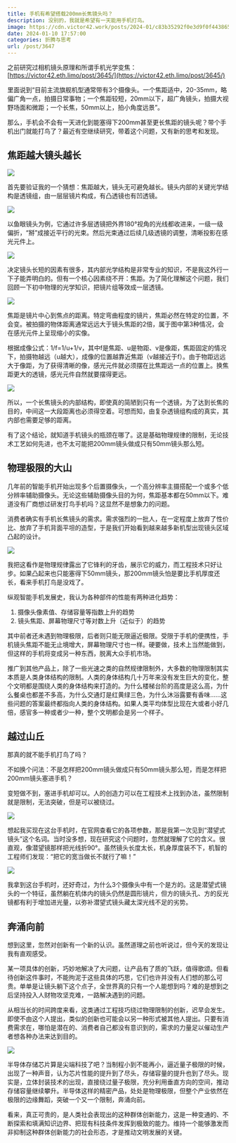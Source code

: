```yaml
---
title: 手机有希望搭载200mm长焦镜头吗？
description: 没别的，我就是希望有一天能用手机打鸟。
image: https://cdn.victor42.work/posts/2024-01/c83b35292f0e3d9f0f44386563e93fe3.jpg
date: 2024-01-10 17:57:00
categories: 折腾与思考
url: /post/3647
---
```


之前研究过相机镜头原理和所谓手机光学变焦：[https://victor42.eth.limo/post/3645/](https://victor42.eth.limo/post/3645/)

里面说到“目前主流旗舰机型通常带有3个摄像头。一个焦距适中，20-35mm，略偏广角一点，拍摄日常事物；一个焦距较短，20mm以下，超广角镜头，拍摄大视野场面和微距；一个长焦，50mm以上，拍小角度远景”。

那么，手机会不会有一天进化到能塞得下200mm甚至更长焦距的镜头呢？带个手机出门就能打鸟了？最近有空继续研究，带着这个问题，又有新的思考和发现。

## 焦距越大镜头越长

![](https://cdn.victor42.work/posts/2024-01/c83b35292f0e3d9f0f44386563e93fe3.jpg)

首先要验证我的一个猜想：焦距越大，镜头无可避免越长。镜头内部的关键光学结构是透镜组，由一层层镜片构成，有凸透镜也有凹透镜。

![](https://cdn.victor42.work/posts/2024-01/72a892ca40a3d1d6c9ef5c4299335f26.jpg)

以鱼眼镜头为例，它通过许多层透镜把外界180°视角的光线都收进来，一级一级偏折，“掰”成接近平行的光束。然后光束通过后续几级透镜的调整，清晰投影在感光元件上。

![](https://cdn.victor42.work/posts/2024-01/7fa75384f7985d132dbb9b0d88c68074.jpg)

决定镜头长短的因素有很多，其内部光学结构是非常专业的知识，不是我这外行一下子能弄明白的。但有一个核心因素绕不开：焦距。为了简化理解这个问题，我们回顾一下初中物理的光学知识，把镜片组等效成一层透镜。

![](https://cdn.victor42.work/posts/2024-01/aa08a07291c4f0939cc6808754f450c7.gif)

焦距是镜片中心到焦点的距离。特定弯曲程度的镜片，焦距必然在特定的位置，不会变。被拍摄的物体距离通常远远大于镜头焦距的2倍，属于图中第3种情况，会在感光元件上呈现缩小的实像。

根据成像公式：1/f=1/u+1/v，其中f是焦距、u是物距、v是像距，焦距固定的情况下，拍摄物越远（u越大），成像的位置越靠近焦距（v越接近于f）。由于物距远远大于像距，为了获得清晰的像，感光元件就必须摆在比焦距远一点的位置上。换焦距更大的透镜，感光元件自然就要摆得更远。

![](https://cdn.victor42.work/posts/2024-01/095e218d0dbb2fd989bf0dae4ca3794a.jpg)

所以，一个长焦镜头的内部结构，即使真的简陋到只有一个透镜，为了达到长焦的目的，中间这一大段距离也必须得空着。可想而知，由复杂透镜组构成的真实，其内部也需要足够的距离。

有了这个结论，就知道手机镜头的瓶颈在哪了。这是基础物理规律的限制，无论技术工艺如何先进，也不太可能把200mm镜头做成只有50mm镜头那么短。

## 物理极限的大山

几年前的智能手机开始出现多个后置摄像头，一个高分辨率主摄搭配一个或多个低分辨率辅助摄像头。无论这些辅助摄像头目的为何，焦距基本都在50mm以下。难道没有厂商想过研发打鸟手机吗？这显然不是想象力的问题。

消费者确实有手机长焦镜头的需求。需求强烈的一批人，在一定程度上放弃了性价比、放弃了手机背面平坦的造型，于是我们开始看到越来越多新机型出现镜头区域凸起的设计。

![](https://cdn.victor42.work/posts/2024-01/18e3567737b23d1f8f58359de10d9fcb.jpg)

我把这看作是物理规律露出了它锋利的牙齿，展示它的威力，而工程技术只好让步。如果凸起来也只能塞得下50mm镜头，那200mm镜头怕是要比手机厚度还长，看来手机打鸟是没戏了。

纵观智能手机发展史，我认为各种部件的性能有两种进化趋势：

1. 摄像头像素值、存储容量等指数上升的趋势
2. 镜头焦距、屏幕物理尺寸等对数上升（近似于）的趋势

其中前者还未遇到物理极限，后者则只能无限逼近极限。受限于手机的便携性，手机镜头焦距不能无止境增大，屏幕物理尺寸也一样。硬要做，技术上当然能做到，但这样的手机将变成另一种东西，脱离大众手机市场。

推广到其他产品上，除了一些光速之类的自然规律限制外，大多数的物理限制其实本质是人类身体结构的限制。人类的身体结构几十万年来没有发生巨大的变化，整个文明都是围绕人类的身体结构来打造的。为什么楼梯台阶的高度是这么高，为什么餐桌也都差不多高，为什么交通灯是红黄绿三色，为什么沐浴露要有香味……这些问题的答案最终都指向人类的身体结构。如果人类平均体型比现在大或者小好几倍，感官多一种或者少一种，整个文明都会是另一个样子。

## 越过山丘

那真的就不能手机打鸟了吗？

不如换个问法：不是怎样把200mm镜头做成只有50mm镜头那么短，而是怎样把200mm镜头塞进手机？

变短做不到，塞进手机却可以。人的创造力可以在工程技术上找到办法，虽然限制就是限制，无法突破，但是可以被绕过。

![](https://cdn.victor42.work/posts/2024-01/71080c19f9ec357a148e22d72f39c4ae.jpg)

想起我买现在这台手机时，在官网查看它的各项参数，那是我第一次见到“潜望式镜头”这个名词。当时没多想，现在研究这个问题时，忽然就理解了它的含义。很直观，像潜望镜那样把光线折90°。虽然镜头长度太长，机身厚度装不下，机智的工程师们发现：“把它的宽当做长不就行了嘛！”

![](https://cdn.victor42.work/posts/2024-01/7888c071fa3134e49ec27ed334b2bde8.jpg)

我拿到这台手机时，还好奇过，为什么3个摄像头中有一个是方的。这是潜望式镜头的一个特征，虽然躺在机体内的镜头仍然是圆形镜片，但方的镜头孔、方的反光镜都有利于增加进光量，以弥补潜望式镜头藏太深光线不足的劣势。

## 奔涌向前

想到这里，忽然对创新有一个新的认识。虽然道理之前也听说过，但今天的发现让我有直观感受。

某一项具体的创新，巧妙地解决了大问题，让产品有了质的飞跃，值得歌颂。但看待创新这件事时，不能拘泥于这些具体的巧思，它们也许并没有人们想的那么可贵。单单是让镜头躺下这个点子，全世界真的只有一个人能想到吗？难的是想到之后坚持投入人财物攻坚克难，一路解决遇到的问题。

从相当长的时间跨度来看，这类通过工程技巧绕过物理限制的创新，迟早会发生。即使不由这个人提出，类似的创新也可能会以另一种形式被其他人提出。只要有消费需求在，哪怕是潜在的、消费者自己都没有意识到的，需求的力量足以催动生产者想各种办法来达到目的。

![](https://cdn.victor42.work/posts/2024-01/362ba8da8f43af293e52d5d7b14dc015.jpg)

半导体存储芯片算是尖端科技了吧？当制程小到不能再小，逼近量子极限的时候，出现了一种声音，认为芯片性能的提升到了尽头，存储容量的提升也到了尽头。现实是，立体封装技术的出现，直接绕过量子极限，充分利用垂直方向的空间，推动存储容量继续攀升。半导体这样的精密产品，处处是物理极限，但整个产业依然在极限的边缘舞蹈，突破一个又一个限制，奔涌向前。

看来，真正可贵的，是人类社会表现出的这种群体创新能力，这是一种变通的、不断探索和填满知识边界、把现有科技条件发挥到极致的能力。维持一个能够激发而非抑制这种群体创新能力的社会形态，才是推动文明发展的关键。
